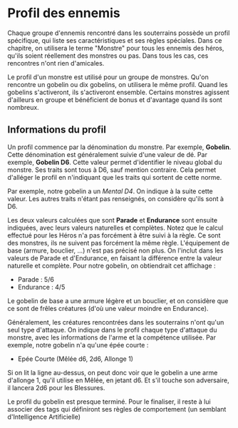 # Profil des ennemis

Chaque groupe d'ennemis rencontré dans les souterrains possède un profil spécifique, qui liste ses caractéristiques et ses règles spéciales. Dans ce chapitre, on utilisera le terme "Monstre" pour tous les ennemis des héros, qu'ils soient réellement des monstres ou pas. Dans tous les cas, ces rencontres n'ont rien d'amicales.

Le profil d'un monstre est utilisé pour un groupe de monstres. Qu'on rencontre un gobelin ou dix gobelins, on utilisera le même profil. Quand les gobelins s'activeront, ils s'activeront ensemble. Certains monstres agissent d'ailleurs en groupe et bénéficient de bonus et d'avantage quand ils sont nombreux.

## Informations du profil

Un profil commence par la dénomination du monstre. Par exemple, **Gobelin**. Cette dénomination est généralement suivie d'une valeur de dé. Par exemple, **Gobelin D6**. Cette valeur permet d'identifier le niveau global du monstre. Ses traits sont tous à D6, sauf mention contraire. Cela permet d'alléger le profil en n'indiquant que les traits qui sortent de cette norme.

Par exemple, notre gobelin a un _Mental D4_. On indique à la suite cette valeur. Les autres traits n'étant pas renseignés, on considère qu'ils sont à D6.

Les deux valeurs calculées que sont **Parade** et **Endurance** sont ensuite indiquées, avec leurs valeurs naturelles et complètes. Notez que le calcul effectué pour les Héros n'a pas forcément à être suivi à la règle. Ce sont des monstres, ils ne suivent pas forcément la même règle. L'équipement de base (armure, bouclier, ...) n'est pas précisé non plus. On l'inclut dans les valeurs de Parade et d'Endurance, en faisant la différence entre la valeur naturelle et complète. Pour notre gobelin, on obtiendrait cet affichage :

* Parade : 5/6
* Endurance : 4/5

Le gobelin de base a une armure légère et un bouclier, et on considère que ce sont de frêles créatures (d'où une valeur moindre en Endurance). 

Généralement, les créatures rencontrées dans les souterrains n'ont qu'un seul type d'attaque. On indique dans le profil chaque type d'attaque du monstre, avec les informations de l'arme et la compétence utilisée. Par exemple, notre gobelin n'a qu'une épée courte :

* Epée Courte (Mêlée d6, 2d6, Allonge 1)

Si on lit la ligne au-dessus, on peut donc voir que le gobelin a une arme d'allonge 1, qu'il utilise en Mêlée, en jetant d6. Et s'il touche son adversaire, il lancera 2d6 pour les Blessures.

Le profil du gobelin est presque terminé. Pour le finaliser, il reste à lui associer des tags qui définiront ses règles de comportement (un semblant d'Intelligence Artificielle)
